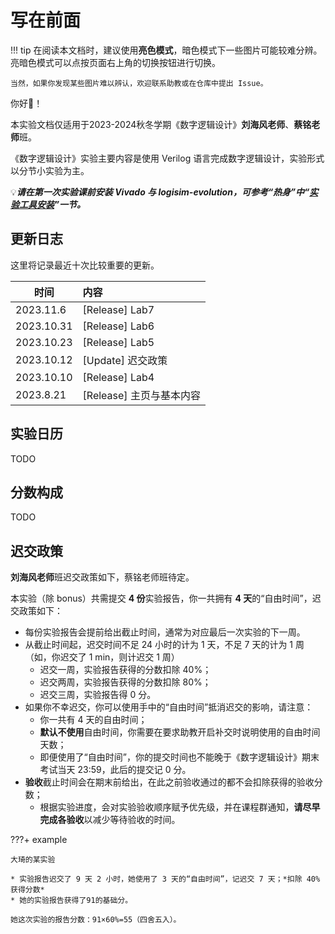 # 写在前面

!!! tip
    在阅读本文档时，建议使用**亮色模式**，暗色模式下一些图片可能较难分辨。亮暗色模式可以点按页面右上角的切换按钮进行切换。

    当然，如果你发现某些图片难以辨认，欢迎联系助教或在仓库中提出 Issue。

你好👋！

本实验文档仅适用于2023-2024秋冬学期《数字逻辑设计》**刘海风老师**、**蔡铭老师**班。

《数字逻辑设计》实验主要内容是使用 Verilog 语言完成数字逻辑设计，实验形式以分节小实验为主。


💡***请在第一次实验课前安装 Vivado 与 logisim-evolution，可参考“热身”中“[实验工具安装](warmup/tools_installation.md)”一节。***

## 更新日志

这里将记录最近十次比较重要的更新。

| 时间 | 内容 |
| --- | :------------------------------------ |
| 2023.11.6 | [Release] Lab7 |
| 2023.10.31 | [Release] Lab6 |
| 2023.10.23 | [Release] Lab5 |
| 2023.10.12 | [Update] 迟交政策 |
| 2023.10.10 | [Release] Lab4 |
| 2023.8.21 | [Release] 主页与基本内容 |
<!-- 格式如下： -->
<!-- 有超过十次的更新，需要将旧的更新注释，而非删除 -->
<!-- | 2023.3.5 | [Update] Lab1 ALU_operation 补充 | -->
<!-- | 2023.3.4 | [Update] Lab2 添加下板要求 | -->
<!-- | 2023.3.3 | [Release] Lab2 | -->
<!-- | 2023.3.1 | [Update] Lab0 报告要求 <br> [Release] Lab1 | -->
<!-- | 2023.2.28 | [Release] Lab0 | -->


## 实验日历

TODO

## 分数构成

TODO

## 迟交政策

**刘海风老师**班迟交政策如下，蔡铭老师班待定。

本实验（除 bonus）共需提交 **4 份**实验报告，你一共拥有 **4 天**的“自由时间”，迟交政策如下：

* 每份实验报告会提前给出截止时间，通常为对应最后一次实验的下一周。
* 从截止时间起，迟交时间不足 24 小时的计为 1 天，不足 7 天的计为 1 周（如，你迟交了 1 min，则计迟交 1 周）
    * 迟交一周，实验报告获得的分数扣除 40%；
    * 迟交两周，实验报告获得的分数扣除 80%；
    * 迟交三周，实验报告得 0 分。
* 如果你不幸迟交，你可以使用手中的“自由时间”抵消迟交的影响，请注意：
    * 你一共有 4 天的自由时间；
    * **默认不使用**自由时间，你需要在要求助教开启补交时说明使用的自由时间天数；
    * 即便使用了“自由时间”，你的提交时间也不能晚于《数字逻辑设计》期末考试当天 23:59，此后的提交记 0 分。
* **验收**截止时间会在期末前给出，在此之前验收通过的都不会扣除获得的验收分数；
    * 根据实验进度，会对实验验收顺序赋予优先级，并在课程群通知，**请尽早完成各验收**以减少等待验收的时间。

???+ example

    大琦的某实验

    * 实验报告迟交了 9 天 2 小时，她使用了 3 天的“自由时间”，记迟交 7 天；*扣除 40% 获得分数*
    * 她的实验报告获得了91的基础分。

    她这次实验的报告分数：91×60%=55（四舍五入）。
